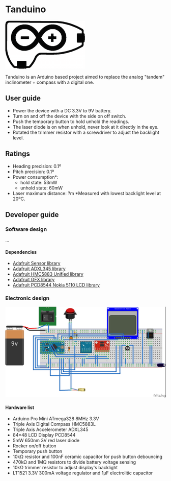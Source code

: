 # Tanduino

![Tanduino](bitmaps/logo-full.png)

Tanduino is an Arduino based project aimed to replace the analog "tandem" inclinometer + compass with a digital one.

## User guide

* Power the device with a DC 3.3V to 9V battery.
* Turn on and off the device with the side on off switch.
* Push the temporary button to hold unhold the readings.
* The laser diode is on when unhold, never look at it directly in the eye.
* Rotated the trimmer resistor with a screwdriver to adjust the backlight level.

## Ratings

* Heading precision: 0.1º
* Pitch precision: 0.1º
* Power consumption*:
  - hold state: 53mW
  - unhold state: 60mW
* Laser maximum distance: ?m
*Measured with lowest backlight level at 20ºC.

## Developer guide

### Software design

...

#### Dependencies

* [Adafruit Sensor library](https://github.com/adafruit/Adafruit_Sensor "Adafruit Sensor library")
* [Adafruit ADXL345 library](https://github.com/adafruit/Adafruit_ADXL345 "Adafruit ADXL345 library")
* [Adafruit HMC5883 Unified library](https://github.com/adafruit/Adafruit_HMC5883_Unified "Adafruit HMC5883 Unified library")
* [Adafruit GFX library](https://github.com/adafruit/Adafruit-GFX-Library "Adafruit GFX library")
* [Adafruit PCD8544 Nokia 5110 LCD library](https://github.com/adafruit/Adafruit-PCD8544-Nokia-5110-LCD-library "Adafruit PCD8544 Nokia 5110 LCD library")

### Electronic design

![Electronic design](bitmaps/electronic_design.jpg)

#### Hardware list

* Arduino Pro Mini ATmega328 8MHz 3.3V
* Triple Axis Digital Compass HMC5883L
* Triple Axis Accelerometer ADXL345
* 84*48 LCD Display PCD8544
* 5mW 650nm 3V red laser diode
* Rocker on/off button
* Temporary push button
* 10kΩ resistor and 100nF ceramic capacitor for push button debouncing
* 470kΩ and 1MΩ resistors to divide battery voltage sensing
* 10kΩ trimmer resistor to adjust display's backlight
* LT1521 3.3V 300mA voltage regulator and 1µF electrolitic capacitor

